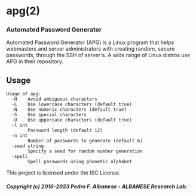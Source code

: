 # apg(2)
### Automated Password Generator 
Automated Password Generator (APG) is a Linux program that helps webmasters and server administrators with creating random, secure passwords, through the SSH of server's. A wide range of Linux distros use APG in their repository. 

## Usage
```
Usage of apg:
  -H    Avoid ambiguous characters
  -L    Use lowercase characters (default true)
  -N    Use numeric characters (default true)
  -S    Use special characters
  -U    Use uppercase characters (default true)
  -l int
        Password length (default 12)
  -n int
        Number of passwords to generate (default 6)
  -seed string
        Specify a seed for random number generation
  -spell
        Spell passwords using phonetic alphabet
```
This project is licensed under the ISC License.
##### Copyright (c) 2016-2023 Pedro F. Albanese - ALBANESE Research Lab.
